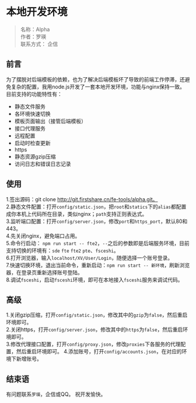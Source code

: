 # 本地开发环境
> 名称：Alpha  
> 作者：罗瑛  
> 联系方式： 企信

## 前言
为了摆脱对后端模板的依赖，也为了解决后端模板坏了导致的前端工作停滞，还避免复杂的配置，我用node.js开发了一套本地开发环境，功能与nginx保持一致。  
目前支持的功能特性有：
* 静态文件服务
* 各环境快速切换
* 模板页面输出（接管后端模板）
* 接口代理服务
* 远程配置
* 启动时检查更新
* https
* 静态资源gzip压缩
* 访问日志和错误日志记录

## 使用
1.签出源码：git clone http://git.firstshare.cn/fe-tools/alpha.git。  
2.静态文件配置：打开`config/static.json`，把`root`和`statics`下的`alias`都配置成你本机上代码所在目录，类似nginx；`path`支持正则表达式。  
3.监听端口配置：打开`config/server.json`，修改`port`和`https_port`，默认80和443。  
4.先关闭nginx，避免端口占用。  
5.命令行启动： `npm run start -- fte2`，`--`之后的参数即是后端服务环境，目前支持切换的环境有：`sde` `fte` `fte2` `pte`、`fsceshi`。  
6.打开浏览器，输入`localhost/XV/User/Login`，随便选择一个账号登录。  
7.快速切换环境，退出当前命令，重新启动：`npm run start -- 新环境`，刷新浏览器，在登录页重新选择账号登陆。  
8.调试`fsceshi`，启动`fsceshi`环境，即可在本地接入`fsceshi`服务来调试代码。  

## 高级
1.关闭gzip压缩，打开`config/static.json`，修改其中的`gzip`为`false`，然后重启环境即可。  
2.关闭https，打开`config/server.json`，修改其中的`https`为`false`，然后重启环境即可。  
3.修改代理接口配置，打开`config/proxy.json`，修改`proxies`下各服务的代理配置，然后重启环境即可。
4.添加账号，打开`config/accounts.json`，在对应的环境下新增账号。  

## 结束语
有问题联系`罗瑛`，企信或QQ。
祝开发愉快。
